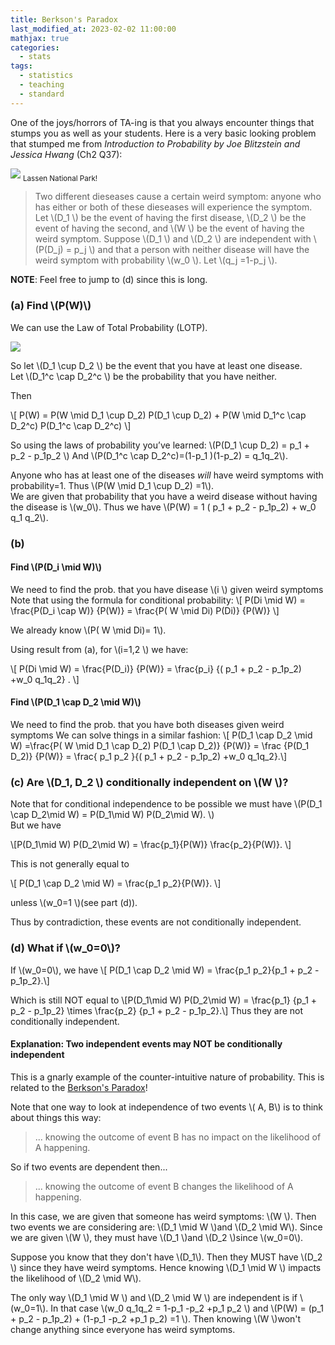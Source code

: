 ```yaml
---
title: Berkson's Paradox
last_modified_at: 2023-02-02 11:00:00
mathjax: true
categories:
  - stats
tags:
  - statistics
  - teaching
  - standard
---
```



One of the joys/horrors of TA-ing is that you always encounter things that stumps you as well as your students. Here is a very basic looking problem that stumped me from *Introduction to Probability by Joe Blitzstein and Jessica Hwang* (Ch2 Q37):

<img src="{{ site.url }}{{ site.baseurl }}/assets/images/lassen.jpeg">
<sub>Lassen National Park!</sub>



<br />

> Two different dieseases cause a certain weird symptom: anyone who has either or both of these dieseases will experience the symptom.  Let \\(D_1 \\) be the event of having the first disease, \\(D_2 \\) be the event of having the second, and \\(W \\) be the event of having the weird symptom. Suppose \\(D_1 \\) and \\(D_2 \\) are independent with \\(P(D_j) = p_j \\) and that a person with neither disease will have the weird symptom with probability \\(w_0 \\). Let \\(q_j =1-p_j \\).


**NOTE**: Feel free to jump to (d) since this is long.


### (a) Find \\(P(W)\\)

We can use the Law of Total Probability (LOTP).


![]({{site.baseurl}}/assets/img/berkson/LOPT.png)

So let \\(D_1 \cup D_2 \\) be the event that you have at least one disease.  
Let \\(D_1^c \cap D_2^c \\) be the probability that you have neither.

Then  

\\[ P(W) = P(W \mid D_1 \cup D_2) P(D_1 \cup D_2) + P(W \mid D_1^c \cap D_2^c) P(D_1^c \cap D_2^c) \\]


So using the laws of probability you’ve learned:
 \\(P(D_1 \cup D_2) = p_1  + p_2 - p_1p_2 \\)  And \\(P(D_1^c \cap D_2^c)=(1-p_1 )(1-p_2) = q_1q_2\\).

Anyone who has at least one of the diseases *will* have weird symptoms with probability=1.
Thus \\(P(W \mid D_1 \cup D_2) =1\\).   
We are given that probability that you have a weird disease without having the disease is \\(w_0\\).
Thus we have \\(P(W) = 1 ( p_1  + p_2 - p_1p_2) + w_0 q_1 q_2\\).  


### (b)
#### Find \\(P(D_i \mid W)\\)

We need to find the prob. that you have disease \\(i \\) given weird symptoms
Note that using the formula for conditional probability:
 \\[ P(Di \mid W) = \frac{P(D_i \cap W)} {P(W)} = \frac{P( W \mid Di) P(Di)}  {P(W)}   \\]

We already know \\(P( W \mid Di)= 1\\).  

Using result from (a), for \\(i=1,2 \\) we have:

 \\[ P(Di \mid W) = \frac{P(D_i)}  {P(W)} = \frac{p_i} {( p_1  + p_2 - p_1p_2) +w_0 q_1q_2}  . \\]


#### Find \\(P(D_1 \cap D_2 \mid W)\\)
We need to find the prob. that you have both diseases given weird symptoms
We can solve things in a similar fashion:
\\[ P(D_1 \cap D_2 \mid W) =\frac{P( W \mid D_1 \cap D_2) P(D_1 \cap D_2)}  {P(W)}   = \frac {P(D_1 D_2)} {P(W)} = \frac{ p_1 p_2 }{( p_1  + p_2 - p_1p_2) +w_0 q_1q_2}.\\]


###  (c)  Are \\(D_1, D_2 \\) conditionally independent on \\(W \\)?

 Note that for conditional independence to be possible we must have
 \\(P(D_1 \cap D_2\mid W) = P(D_1\mid W)  P(D_2\mid W). \\)  
But we have

\\[P(D_1\mid W)  P(D_2\mid W)  = \frac{p_1}{P(W)}    \frac{p_2}{P(W)}. \\]    

This is not generally equal to

\\[ P(D_1 \cap D_2 \mid W) = \frac{p_1 p_2}{P(W)}.  \\]

unless \\(w_0=1 \\)(see part (d)).  

Thus by contradiction, these events are not conditionally independent.  

### (d) What if \\(w_0=0\\)?  

If \\(w_0=0\\), we have \\[ P(D_1 \cap D_2 \mid W) = \frac{p_1 p_2}{p_1 + p_2 - p_1p_2}.\\]


Which is still NOT equal to \\[P(D_1\mid W)  P(D_2\mid W) =  \frac{p_1} {p_1  + p_2 - p_1p_2} \times \frac{p_2} {p_1  + p_2 - p_1p_2}.\\]
Thus they are not conditionally independent.  

#### Explanation: Two independent events may NOT be conditionally independent

This is a gnarly example of the counter-intuitive nature of probability.
This is related to the [Berkson's Paradox](https://en.wikipedia.org/wiki/Berkson%27s_paradox)!


Note that one way to look at independence of two events \\( A,  B\\) is to think about things this way:

> ...  knowing the outcome of event B has no impact on the likelihood of A happening.

So if two events are dependent then...

> ...  knowing the outcome of event B changes the likelihood of A happening.


In this case, we are given that someone has weird symptoms: \\(W \\).
Then two events we are considering are:  \\(D_1 \mid  W \\)and \\(D_2 \mid  W\\).
Since we are given \\(W \\), they must have \\(D_1 \\)and \\(D_2 \\)since \\(w_0=0\\).

Suppose you know that they don't have \\(D_1\\).  Then they MUST have \\(D_2 \\) since they have weird symptoms.
Hence knowing \\(D_1 \mid W \\) impacts the likelihood of \\(D_2 \mid W\\).

The only way \\(D_1 \mid  W \\) and \\(D_2 \mid  W \\) are independent is if \\(w_0=1\\).
In that case \\(w_0 q_1q_2 = 1-p_1 -p_2 +p_1 p_2 \\) and
 \\(P(W) = (p_1  + p_2 - p_1p_2)  + (1-p_1 -p_2 +p_1 p_2) =1 \\).
Then knowing \\(W \\)won't change anything since everyone has weird symptoms.
